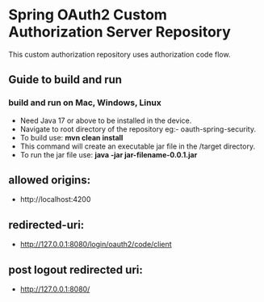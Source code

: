 # Spring OAuth2 Custom Authorization Server Repository
This custom authorization repository uses authorization code flow.

## Guide to build and run
### build and run on Mac, Windows, Linux
* Need Java 17 or above to be installed in the device.
* Navigate to root directory of the repository eg:- oauth-spring-security.
* To build use: **mvn clean install**
* This command will create an executable jar file in the /target directory.
* To run the jar file use: **java -jar jar-filename-0.0.1.jar** 

## allowed origins:
* http://localhost:4200

## redirected-uri:
* http://127.0.0.1:8080/login/oauth2/code/client

## post logout redirected uri:
* http://127.0.0.1:8080/
